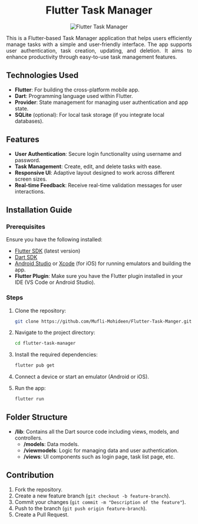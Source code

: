 <h1 align="center">Flutter Task Manager</h1>

<p align="center">
  <img src="https://drive.google.com/uc?export=view&id=1TH8OyWb-EO2uYEAlghS8IRI-HaJgsXbs" alt="Flutter Task Manager">
</p>

<p align="justify">
  This is a Flutter-based Task Manager application that helps users efficiently manage tasks with a simple and user-friendly interface. The app supports user authentication, task creation, updating, and deletion. It aims to enhance productivity through easy-to-use task management features.
</p>


## Technologies Used

- **Flutter**: For building the cross-platform mobile app.
- **Dart**: Programming language used within Flutter.
- **Provider**: State management for managing user authentication and app state.
- **SQLite** (optional): For local task storage (if you integrate local databases).

## Features

- **User Authentication**: Secure login functionality using username and password.
- **Task Management**: Create, edit, and delete tasks with ease.
- **Responsive UI**: Adaptive layout designed to work across different screen sizes.
- **Real-time Feedback**: Receive real-time validation messages for user interactions.

## Installation Guide

### Prerequisites

Ensure you have the following installed:

- [Flutter SDK](https://flutter.dev/docs/get-started/install) (latest version)
- [Dart SDK](https://dart.dev/get-dart)
- [Android Studio](https://developer.android.com/studio) or [Xcode](https://developer.apple.com/xcode/) (for iOS) for running emulators and building the app.
- **Flutter Plugin**: Make sure you have the Flutter plugin installed in your IDE (VS Code or Android Studio).

### Steps

1. Clone the repository:

    ```bash
    git clone https://github.com/Mufli-Mohideen/Flutter-Task-Manger.git
    ```

2. Navigate to the project directory:

    ```bash
    cd flutter-task-manager
    ```

3. Install the required dependencies:

    ```bash
    flutter pub get
    ```

4. Connect a device or start an emulator (Android or iOS).

5. Run the app:

    ```bash
    flutter run
    ```

## Folder Structure

- **/lib**: Contains all the Dart source code including views, models, and controllers.
  - **/models**: Data models.
  - **/viewmodels**: Logic for managing data and user authentication.
  - **/views**: UI components such as login page, task list page, etc.

## Contribution

1. Fork the repository.
2. Create a new feature branch (`git checkout -b feature-branch`).
3. Commit your changes (`git commit -m "Description of the feature"`).
4. Push to the branch (`git push origin feature-branch`).
5. Create a Pull Request.
